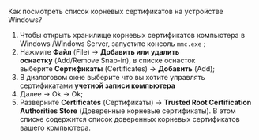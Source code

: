 Как посмотреть список корневых сертификатов на устройстве Windows?

1.  Чтобы открыть хранилище корневых сертификатов компьютера в Windows /Windows Server, запустите консоль `mmc.exe` ;
2.  Нажмите **Файл** (File) -> **Добавить или удалить оснастку** (Add/Remove Snap-in), в списке оснасток выберите **Сертификаты** (Certificates) -> **Добавить** (Add);
3.  В диалоговом окне выберите что вы хотите управлять сертификатами **учетной записи компьютера**
4.  Далее -> Ok -> Ok;
5.  Разверните **Certificates** (Сертификаты) -> **Trusted Root Certification Authorities Store** (Доверенные корневые сертификаты). В этом списке содержится список доверенных корневых сертификатов вашего компьютера.